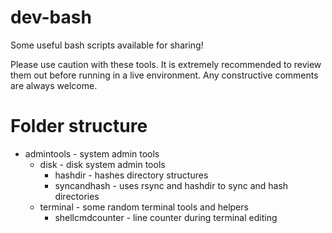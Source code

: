 # dev-bash
Some useful bash scripts available for sharing!

Please use caution with these tools. It is extremely recommended to review them
out before running in a live environment. Any constructive comments are always
welcome.

# Folder structure

- admintools              - system admin tools
  - disk                  - disk system admin tools
    - hashdir             - hashes directory structures
    - syncandhash         - uses rsync and hashdir to sync and hash directories
  - terminal              - some random terminal tools and helpers
    - shellcmdcounter     - line counter during terminal editing
